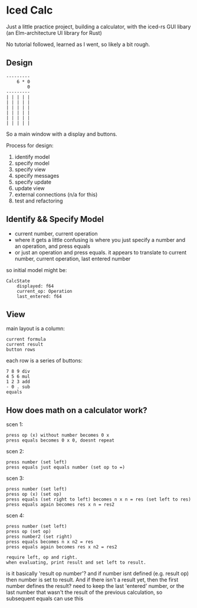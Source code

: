 # Iced Calc

Just a little practice project, building a calculator, with the iced-rs GUI libary (an Elm-architecture UI library for Rust)

No tutorial followed, learned as I went, so likely a bit rough.

## Design

    ---------
        6 * 0
            0
    ---------
    | | | | |
    | | | | |
    | | | | |
    | | | | |
    | | | | |
    | | | | |

So a main window with a display and buttons.

Process for design:
1. identify model
2. specify model
3. specify view
4. specify messages
5. specify update
6. update view
7. external connections (n/a for this)
8. test and refactoring

## Identify && Specify Model

- current number, current operation
- where it gets a little confusing is where you just specify a number and an operation, and press equals
- or just an operation and press equals. it appears to translate to current number, current operation, last entered number

so initial model might be:

    CalcState
        displayed: f64
        current_op: Operation
        last_entered: f64

## View

main layout is a column:

    current formula
    current result
    button rows

each row is a series of buttons:

    7 8 9 div
    4 5 6 mul
    1 2 3 add
    - 0 . sub
    equals

## How does math on a calculator work?

scen 1:

    press op (x) without number becomes 0 x 
    press equals becomes 0 x 0, doesnt repeat

scen 2:

    press number (set left)
    press equals just equals number (set op to =)

scen 3:

    press number (set left)
    press op (x) (set op)
    press equals (set right to left) becomes n x n = res (set left to res)
    press equals again becomes res x n = res2 

scen 4:

    press number (set left)
    press op (set op)
    press number2 (set right)
    press equals becomes n x n2 = res
    press equals again becomes res x n2 = res2

    require left, op and right.
    when evaluating, print result and set left to result.


is it basically 'result op number'? and if number isnt defined (e.g. result op) then number is set to result. And if there isn't a result yet, then the first number defines the result?
need to keep the last 'entered' number, or the last number that wasn't the result of the previous calculation, so subsequent equals can use this
